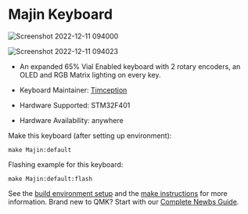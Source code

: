 # Majin Keyboard
![Screenshot 2022-12-11 094000](https://user-images.githubusercontent.com/84595044/206883889-1416f039-312a-4754-a5dd-4892d01d4dc6.png)

![Screenshot 2022-12-11 094023](https://user-images.githubusercontent.com/84595044/206883894-cb2039ad-f65b-4a97-8407-ee85025f4ebf.png)



* An expanded 65% Vial Enabled keyboard with 2 rotary encoders, an OLED and RGB Matrix lighting on every key.

* Keyboard Maintainer: [Timception](https://instagram.com/keykraft)
* Hardware Supported: STM32F401
* Hardware Availability: anywhere

Make this keyboard (after setting up environment):

    make Majin:default

Flashing example for this keyboard:

    make Majin:default:flash

See the [build environment setup](https://docs.qmk.fm/#/getting_started_build_tools) and the [make instructions](https://docs.qmk.fm/#/getting_started_make_guide) for more information. Brand new to QMK? Start with our [Complete Newbs Guide](https://docs.qmk.fm/#/newbs).
